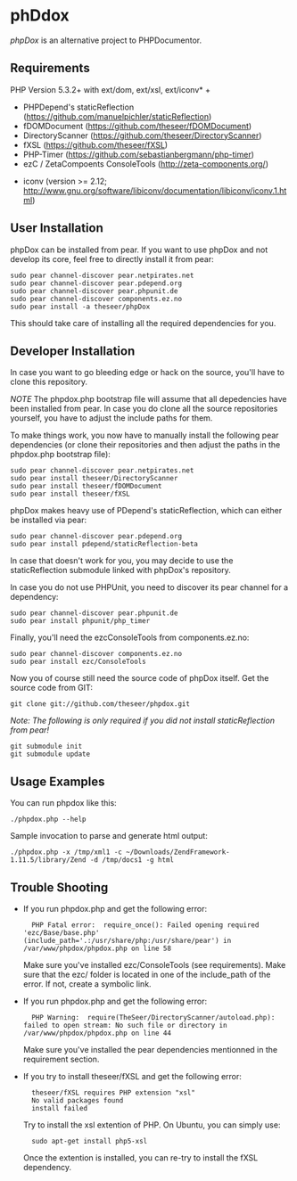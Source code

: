 ﻿phDdox
======

*phpDox* is an alternative project to PHPDocumentor.


Requirements
------------

PHP Version 5.3.2+ with ext/dom, ext/xsl, ext/iconv*
                   + 
- PHPDepend's staticReflection (https://github.com/manuelpichler/staticReflection)
- fDOMDocument (https://github.com/theseer/fDOMDocument)
- DirectoryScanner (https://github.com/theseer/DirectoryScanner)
- fXSL (https://github.com/theseer/fXSL)
- PHP-Timer (https://github.com/sebastianbergmann/php-timer) 
- ezC / ZetaCompoents ConsoleTools (http://zeta-components.org/)


* iconv (version >= 2.12; http://www.gnu.org/software/libiconv/documentation/libiconv/iconv.1.html)


User Installation
-----------------

phpDox can be installed from pear. If you want to use phpDox and not develop its core, feel
free to directly install it from pear:

    sudo pear channel-discover pear.netpirates.net
    sudo pear channel-discover pear.pdepend.org
    sudo pear channel-discover pear.phpunit.de
    sudo pear channel-discover components.ez.no
    sudo pear install -a theseer/phpDox


This should take care of installing all the required dependencies for you.


Developer Installation
----------------------

In case you want to go bleeding edge or hack on the source, you'll have to clone this repository.

 *NOTE*
    The phpdox.php bootstrap file will assume that all depedencies have been installed from pear. In case
    you do clone all the source repositories yourself, you have to adjust the include paths for them.


To make things work, you now have to manually install the following pear dependencies (or clone their
repositories and then adjust the paths in the phpdox.php bootstrap file):

    sudo pear channel-discover pear.netpirates.net
    sudo pear install theseer/DirectoryScanner
    sudo pear install theseer/fDOMDocument
    sudo pear install theseer/fXSL

phpDox makes heavy use of PDepend's staticReflection, which can either be installed via pear:

    sudo pear channel-discover pear.pdepend.org
    sudo pear install pdepend/staticReflection-beta

In case that doesn't work for you, you may decide to use the staticReflection submodule linked
with phpDox's repository.

In case you do not use PHPUnit, you need to discover its pear channel for a dependency:

    sudo pear channel-discover pear.phpunit.de
    sudo pear install phpunit/php_timer

Finally, you'll need the ezcConsoleTools from components.ez.no:

    sudo pear channel-discover components.ez.no
    sudo pear install ezc/ConsoleTools 


Now you of course still need the source code of phpDox itself.
Get the source code from GIT:

    git clone git://github.com/theseer/phpdox.git

_Note: The following is only required if you did not install staticReflection from pear!_

    git submodule init
    git submodule update


Usage Examples
--------------

You can run phpdox like this:

    ./phpdox.php --help
    
Sample invocation to parse and generate html output:

    ./phpdox.php -x /tmp/xml1 -c ~/Downloads/ZendFramework-1.11.5/library/Zend -d /tmp/docs1 -g html


Trouble Shooting
----------------

* If you run phpdox.php and get the following error:

        PHP Fatal error:  require_once(): Failed opening required 'ezc/Base/base.php' (include_path='.:/usr/share/php:/usr/share/pear') in /var/www/phpdox/phpdox.php on line 58

    Make sure you've installed ezc/ConsoleTools (see requirements).
    Make sure that the ezc/ folder is located in one of the include_path of the error. If not, create a symbolic link.

* If you run phpdox.php and get the following error:

        PHP Warning:  require(TheSeer/DirectoryScanner/autoload.php): failed to open stream: No such file or directory in /var/www/phpdox/phpdox.php on line 44
    
    Make sure you've installed the pear dependencies mentionned in the requirement section.

* If you try to install theseer/fXSL and get the following error:

        theseer/fXSL requires PHP extension "xsl"
        No valid packages found
        install failed
    
    Try to install the xsl extention of PHP. On Ubuntu, you can simply use:

        sudo apt-get install php5-xsl

    Once the extention is installed, you can re-try to install the fXSL dependency.